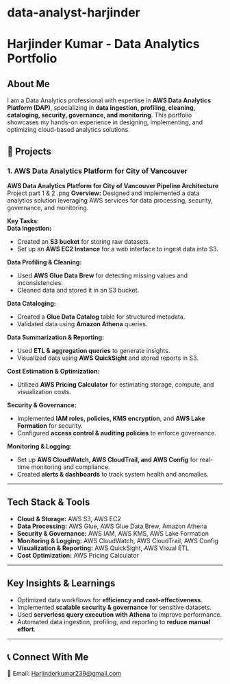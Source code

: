# data-analyst-harjinder
# Harjinder Kumar - Data Analytics Portfolio 

## About Me  
I am a Data Analytics professional with expertise in **AWS Data Analytics Platform (DAP)**, specializing in **data ingestion, profiling, cleaning, cataloging, security, governance, and monitoring**. This portfolio showcases my hands-on experience in designing, implementing, and optimizing cloud-based analytics solutions.

## 📂 Projects  

### 1. **AWS Data Analytics Platform for City of Vancouver**  
**AWS Data Analytics Platform for City of Vancouver Pipeline Architecture** 
 Project part 1 & 2 .png
**Overview:** Designed and implemented a data analytics solution leveraging AWS services for data processing, security, governance, and monitoring.  

**Key Tasks:**  
 **Data Ingestion:**  
- Created an **S3 bucket** for storing raw datasets.  
- Set up an **AWS EC2 Instance** for a web interface to ingest data into S3.  

 **Data Profiling & Cleaning:**  
- Used **AWS Glue Data Brew** for detecting missing values and inconsistencies.  
- Cleaned data and stored it in an S3 bucket.  

 **Data Cataloging:**  
- Created a **Glue Data Catalog** table for structured metadata.  
- Validated data using **Amazon Athena** queries.  

 **Data Summarization & Reporting:**  
- Used **ETL & aggregation queries** to generate insights.  
- Visualized data using **AWS QuickSight** and stored reports in S3.  

**Cost Estimation & Optimization:**  
- Utilized **AWS Pricing Calculator** for estimating storage, compute, and visualization costs.  

**Security & Governance:**  
- Implemented **IAM roles, policies, KMS encryption**, and **AWS Lake Formation** for security.  
- Configured **access control & auditing policies** to enforce governance.  

**Monitoring & Logging:**  
- Set up **AWS CloudWatch, AWS CloudTrail, and AWS Config** for real-time monitoring and compliance.  
- Created **alerts & dashboards** to track system health and anomalies.  

---

##  Tech Stack & Tools  
- **Cloud & Storage:** AWS S3, AWS EC2  
- **Data Processing:** AWS Glue, AWS Glue Data Brew, Amazon Athena  
- **Security & Governance:** AWS IAM, AWS KMS, AWS Lake Formation  
- **Monitoring & Logging:** AWS CloudWatch, AWS CloudTrail, AWS Config  
- **Visualization & Reporting:** AWS QuickSight, AWS Visual ETL  
- **Cost Optimization:** AWS Pricing Calculator  

---

##  Key Insights & Learnings  
- Optimized data workflows for **efficiency and cost-effectiveness**.  
- Implemented **scalable security & governance** for sensitive datasets.  
- Used **serverless query execution with Athena** to improve performance.  
- Automated data ingestion, profiling, and reporting to **reduce manual effort**.  

---

## 📞 Connect With Me  
📧 Email: Harjinderkumar239@gmail.com   


